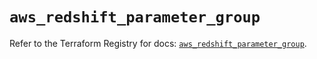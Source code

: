 # `aws_redshift_parameter_group`

Refer to the Terraform Registry for docs: [`aws_redshift_parameter_group`](https://registry.terraform.io/providers/hashicorp/aws/4.54.0/docs/resources/redshift_parameter_group).
